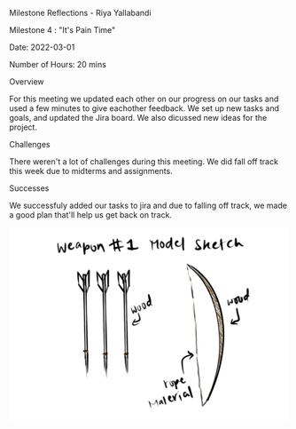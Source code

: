 Milestone Reflections - Riya Yallabandi

Milestone 4 : "It's Pain Time"


Date: 2022-03-01

Number of Hours: 20 mins


Overview

For this meeting we updated each other on our progress on our tasks and used a few minutes to give 
eachother feedback. We set up new tasks and goals, and updated the Jira board. We also dicussed new ideas
for the project.


Challenges

There weren't a lot of challenges during this meeting. We did fall off track this week due 
to midterms and assignments.

Successes

We successfuly added our tasks to jira and due to falling off track,
we made a good plan that'll help us get back on track.


![](https://github.com/BIT-IMD-Learning-with-AS/imd3901-term-project-nard/blob/main/documentation/blogposts/Weapon1Sketch.JPG?raw=true)

